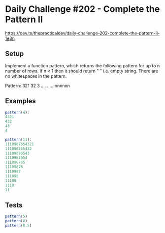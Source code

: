 # Daily Challenge #202 - Complete the Pattern II

https://dev.to/thepracticaldev/daily-challenge-202-complete-the-pattern-ii-1e3n

## Setup

Implement a function pattern, which returns the following pattern for up to n number of rows. If n < 1 then it should return " " i.e. empty string. There are no whitespaces in the pattern.

Pattern:
321
32
3
....
.....
nnnnnn

## Examples

```js
pattern(4):
4321
432
43
4

pattern(11):
1110987654321
111098765432
11109876543
1110987654
111098765
11109876
1110987
111098
11109
1110
11
```

## Tests

```js
pattern(5)
pattern(8)
pattern(0.5)
```
